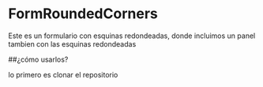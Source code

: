 # FormRoundedCorners

Este es un formulario con esquinas redondeadas, donde incluimos un panel tambien con las esquinas redondeadas

##¿cómo usarlos?

lo primero es clonar el repositorio


